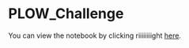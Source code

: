 # PLOW_Challenge

You can view the notebook by clicking riiiiiiiight [here](http://nbviewer.ipython.org/github/imanehaf/PLOW_Challenge/blob/master/PLOW%20Challenge.ipynb).
